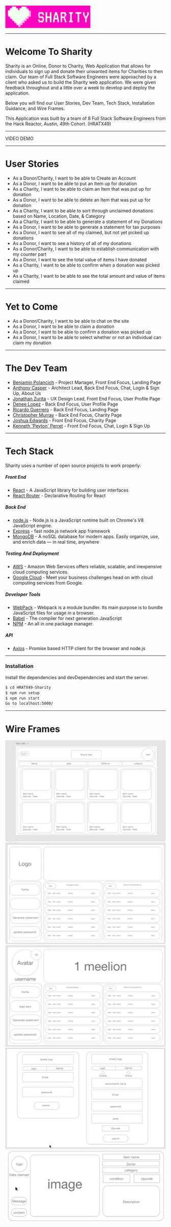 ![Logo](client/dist/sharity.png)

_________________________
# Welcome To Sharity
Sharity is an Online, Donor to Charity, Web Application that allows for individuals to sign up and donate their unwanted items for Charities to then claim. Our team of Full Stack Software Engineers were approached by a client who asked us to build the Sharity web application. We were given feedback throughout and a little over a week to develop and deploy the application. 

Below you will find our User Stories, Dev Team, Tech Stack, Installation Guidance, and Wire Frames.

This Application was built by a team of 8 Full Stack Software Engineers from the Hack Reactor, Austin, 49th Cohort. (HRATX49)
_________________________
VIDEO DEMO

_________________________
# User Stories

* As a Donor/Charity, I want to be able to Create an Account
* As a Donor, I want to be able to put an Item up for donation 
* As a Charity, I want to be able to claim an Item that was put up for donation 
* As a Donor, I want to be able to delete an Item that was put up for donation 
* As a Charity, I want to be able to sort through unclaimed donations based on Name, Location, Date, & Category 
* As a Charity, I want to be able to generate a statement of my Donations 
* As a Donor, I want to be able to generate a statement for tax purposes
* As a Donor, I want to see all of my claimed, but not yet picked up donations
* As a Donor, I want to see a history of all of my donations
* As a Donor/Charity, I want to be able to establish communication with my counter part 
* As a Donor, I want to see the total value of items I have donated
* As a Charity, I want to be able to confirm when a donation was picked up 
* As a Charity, I want to be able to see the total amount and value of items claimed 
_______________________

# Yet to Come
* As a Donor/Charity, I want to be able to chat on the site 
* As a Donor, I want to be able to claim a donation
* As a Donor, I want to be able to confirm a donation was picked up
* As a Donor, I want to be able to select whether or not an individual can claim my donation
_______________________
# The Dev Team

  - [Benjamin Polancich] - Project Manager, Front End Focus, Landing Page
  - [Anthony Casper] - Architect Lead, Back End Focus, Chat, Login & Sign Up, About Us
  - [Jonathan Zurita] - UX Design Lead, Front End Focus, User Profile Page
  - [Denee Lopez] - Back End Focus, User Profile Page
  - [Ricardo Guerrero] - Back End Focus, Landing Page
  - [Christopher Murray] - Back End Focus, Charity Page
  - [Joshua Edwards] - Front End Focus, Charity Page
  - [Kenneth 'Peyton' Perret] - Front End Focus, Chat, Login & Sign Up

_______________________
# Tech Stack
Sharity uses a number of open source projects to work properly:

##### Front End
* [React] - A JavaScript library for building user interfaces
* [React Router] - Declarative Routing for React
##### Back End
* [node.js] - Node.js is a JavaScript runtime built on Chrome's V8 JavaScript engine.
* [Express] - fast node.js network app framework
* [MongoDB] - A noSQL database for modern apps. Easily organize, use, and enrich data — in real time, anywhere
##### Testing And Deployment
* [AWS] - Amazon Web Services offers reliable, scalable, and inexpensive cloud computing services.
* [Google Cloud] - Meet your business challenges head on with cloud computing services from Google.
##### Developer Tools
* [WebPack] - Webpack is a module bundler. Its main purpose is to bundle JavaScript files for usage in a browser.
* [Babel] - The compiler for next generation JavaScript
* [NPM] - An all in one package manager.
##### API
* [Axios] - Promise based HTTP client for the browser and node.js 

_______________________
### Installation
Install the dependencies and devDependencies and start the server.

```sh
$ cd HRATX49-Sharity
$ npm run setup
$ npm run start
Go to localhost:5000/
```
_______________________
# Wire Frames

 ![Landing Page](demo/landing.png)
 ![Charity Page](demo/charityProfile.png)
 ![User Page](demo/userProfile.png)
 ![Login & SignUp Modal](demo/loginSignUpModal.png)
 ![Items Details](demo/itemsDetails.png)


[//]: # (These are reference links used in the body of this note and get stripped out when the markdown processor does its job. There is no need to format nicely because it shouldn't be seen. Thanks SO - http://stackoverflow.com/questions/4823468/store-comments-in-markdown-syntax)


   [Benjamin Polancich]: <https://github.com/PolancichBen>
   [Anthony Casper]: <https://github.com/a-casper>
   [Jonathan Zurita]: <https://github.com/JonathanZurita>
   [Denee Lopez]: <https://github.com/deneelopez>
   [Ricardo Guerrero]: <https://github.com/richigro>
   [Christopher Murray]: <https://github.com/cmurray1105>
   [Joshua Edwards]: <https://github.com/Kptkrunch>
   [Kenneth 'Peyton' Perret]: <https://github.com/kperre94>
   [node.js]: <http://nodejs.org>
   [express]: <http://expressjs.com>
   [React]: <https://reactjs.org/>
   [React Router]: <https://reactrouter.com/>
   [MongoDb]: <https://www.mongodb.com/>
   [AWS]: <https://aws.amazon.com/>
   [Google Cloud]: <https://cloud.google.com/>
   [WebPack]: <https://webpack.js.org/>
   [Babel]: <https://babeljs.io/>
   [NPM]: <https://www.npmjs.com/>
   [Axios]: <https://github.com/axios/axios>

